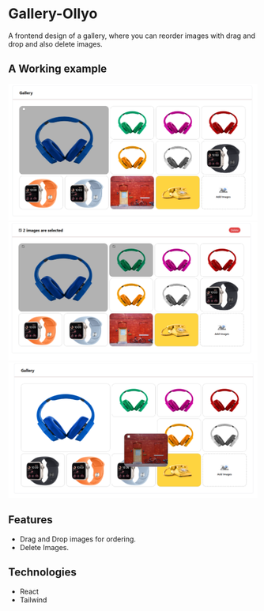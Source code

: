 # Gallery-Ollyo

A frontend design of a gallery, where you can reorder images with drag and drop and also delete images.

## A Working example

![App Screenshot](./SS/SS1.png)
![App Screenshot](./SS/SS2.png)
![App Screenshot](./SS/SS3.png)


## Features

- Drag and Drop images for ordering.
- Delete Images.

## Technologies
- React
- Tailwind
